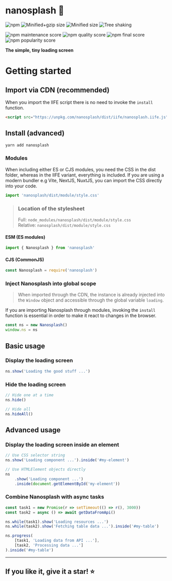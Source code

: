 # nanosplash 🍩

![npm](https://img.shields.io/npm/v/nanosplash)
![Minified+gzip size](https://badgen.net/bundlephobia/minzip/nanosplash)
![Minified size](https://badgen.net/bundlephobia/dependency-count/nanosplash)
![Tree shaking](https://badgen.net/bundlephobia/tree-shaking/nanosplash)

![npm maintenance score](https://img.shields.io/npms-io/maintenance-score/nanosplash)
![npm quality score](https://img.shields.io/npms-io/quality-score/nanosplash)
![npm final score](https://img.shields.io/npms-io/final-score/nanosplash)
![npm popularity score](https://img.shields.io/npms-io/popularity-score/nanosplash)

<strong>The simple, tiny loading screen</strong>

# Getting started

## Import via CDN (recommended)

When you import the IIFE script there is no need to invoke the `install` function.

```html
<script src="https://unpkg.com/nanosplash/dist/iife/nanosplash.iife.js">
```

## Install (advanced)
```bash
yarn add nanosplash
```

### Modules

When including either ES or CJS modules, you need the CSS in the dist folder, whereas in the IIFE variant, everything is included. If you are using a modern bundler e.g Vite, NextJS, NuxtJS, you can import the CSS directly into your code.

```js
import 'nanosplash/dist/module/style.css'
```

> ### Location of the stylesheet
>
> Full: `node_modules/nanosplash/dist/module/style.css`<br>
> Relative: `nanosplash/dist/module/style.css`

#### ESM (ES modules)

```js
import { Nanosplash } from 'nanosplash'
```

#### CJS (CommonJS)

```js
const Nanosplash = require('nanosplash')
```

### Inject Nanosplash into global scope

> When imported through the CDN, the instance is already injected into the `Window` object and accessible through the global variable `loading`.

If you are importing Nanosplash through modules, invoking the `install` function is essential in order to make it react to changes in the browser.

```js
const ns = new Nanosplash()
window.ns = ns
```

## Basic usage

### Display the loading screen

```js
ns.show('Loading the good stuff ...')
```

### Hide the loading screen

```js
// Hide one at a time
ns.hide()

// Hide all
ns.hideAll()
```

## Advanced usage

### Display the loading screen inside an element

```js
// Use CSS selector string
ns.show('Loading component ...').inside('#my-element')

// Use HTMLElement objects directly
ns
	.show('Loading component ...')
	.inside(document.getElementById('my-element'))
```

### Combine Nanosplash with async tasks

```js
const task1 = new Promise(r => setTimeout(() => r(), 3000))
const task2 = async () => await getDataFromApi()

ns.while(task1).show('Loading resources ...')
ns.while(task2).show('Fetching table data ...').inside('#my-table')

ns.progress(
    [task1, 'Loading data from API ...'],
    [task2, 'Processing data ...']
).inside('#my-table')
```

<hr>

## If you like it, give it a star! ⭐️
